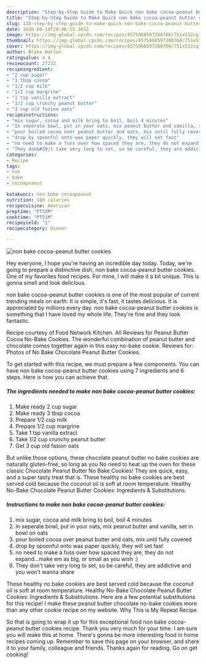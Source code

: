 ```yaml
---
description: "Step-by-Step Guide to Make Quick non bake cocoa-peanut butter cookies"
title: "Step-by-Step Guide to Make Quick non bake cocoa-peanut butter cookies"
slug: 138-step-by-step-guide-to-make-quick-non-bake-cocoa-peanut-butter-cookies
date: 2020-09-19T20:06:15.365Z
image: https://img-global.cpcdn.com/recipes/4575980597280768/751x532cq70/non-bake-cocoa-peanut-butter-cookies-recipe-main-photo.jpg
thumbnail: https://img-global.cpcdn.com/recipes/4575980597280768/751x532cq70/non-bake-cocoa-peanut-butter-cookies-recipe-main-photo.jpg
cover: https://img-global.cpcdn.com/recipes/4575980597280768/751x532cq70/non-bake-cocoa-peanut-butter-cookies-recipe-main-photo.jpg
author: Blake Walton
ratingvalue: 4.4
reviewcount: 27233
recipeingredient:
- "2 cup sugar"
- "3 tbsp cocoa"
- "1/2 cup milk"
- "1/2 cup margrine"
- "1 tsp vanilla extract"
- "1/2 cup crunchy peanut butter"
- "3 cup old fasion oats"
recipeinstructions:
- "mix sugar, cocoa and milk bring to boil, boil 4 minutes"
- "In seperate bowl, put in your oats, mix peanut butter and vanilla, set in bowl on oats"
- "pour boiled cocoa over peanut butter and oats, mix until fully covered"
- "drop by spoonful onto wax paper quickly, they will set fast"
- "no need to make a fuss over how spaced they are, they do not expand...make em as big, or small as you wish :)"
- "They don&#39;t take very long to set, so be careful, they are addictive and you won&#39;t wanna share"
categories:
- Recipe
tags:
- non
- bake
- cocoapeanut

katakunci: non bake cocoapeanut 
nutrition: 160 calories
recipecuisine: American
preptime: "PT32M"
cooktime: "PT51M"
recipeyield: "1"
recipecategory: Dinner

---
```



![non bake cocoa-peanut butter cookies](https://img-global.cpcdn.com/recipes/4575980597280768/751x532cq70/non-bake-cocoa-peanut-butter-cookies-recipe-main-photo.jpg)

Hey everyone, I hope you're having an incredible day today. Today, we're going to prepare a distinctive dish, non bake cocoa-peanut butter cookies. One of my favorites food recipes. For mine, I will make it a bit unique. This is gonna smell and look delicious.

non bake cocoa-peanut butter cookies is one of the most popular of current trending meals on earth. It is simple, it's fast, it tastes delicious. It is appreciated by millions every day. non bake cocoa-peanut butter cookies is something that I have loved my whole life. They're fine and they look fantastic.

Recipe courtesy of Food Network Kitchen. All Reviews for Peanut Butter Cocoa No-Bake Cookies. The wonderful combination of peanut butter and chocolate comes together again in this easy no-bake cookie. Reviews for: Photos of No Bake Chocolate Peanut Butter Cookies.


To get started with this recipe, we must prepare a few components. You can have non bake cocoa-peanut butter cookies using 7 ingredients and 6 steps. Here is how you can achieve that.

<!--inarticleads1-->

##### The ingredients needed to make non bake cocoa-peanut butter cookies:

1. Make ready 2 cup sugar
1. Make ready 3 tbsp cocoa
1. Prepare 1/2 cup milk
1. Prepare 1/2 cup margrine
1. Take 1 tsp vanilla extract
1. Take 1/2 cup crunchy peanut butter
1. Get 3 cup old fasion oats


But unlike those options, these chocolate peanut butter no bake cookies are naturally gluten-free, so long as you No need to heat up the oven for these classic Chocolate Peanut Butter No Bake Cookies! They are quick, easy, and a super tasty treat that is. These healthy no bake cookies are best served cold because the coconut oil is soft at room temperature. Healthy No-Bake Chocolate Peanut Butter Cookies: Ingredients &amp; Substitutions. 

<!--inarticleads2-->

##### Instructions to make non bake cocoa-peanut butter cookies:

1. mix sugar, cocoa and milk bring to boil, boil 4 minutes
1. In seperate bowl, put in your oats, mix peanut butter and vanilla, set in bowl on oats
1. pour boiled cocoa over peanut butter and oats, mix until fully covered
1. drop by spoonful onto wax paper quickly, they will set fast
1. no need to make a fuss over how spaced they are, they do not expand...make em as big, or small as you wish :)
1. They don&#39;t take very long to set, so be careful, they are addictive and you won&#39;t wanna share


These healthy no bake cookies are best served cold because the coconut oil is soft at room temperature. Healthy No-Bake Chocolate Peanut Butter Cookies: Ingredients &amp; Substitutions. Here are a few potential substitutions for this recipe! I make these peanut butter chocolate no-bake cookies more than any other cookie recipe on my website. Why This is My Repeat Recipe. 

So that is going to wrap it up for this exceptional food non bake cocoa-peanut butter cookies recipe. Thank you very much for your time. I am sure you will make this at home. There's gonna be more interesting food in home recipes coming up. Remember to save this page on your browser, and share it to your family, colleague and friends. Thanks again for reading. Go on get cooking!
